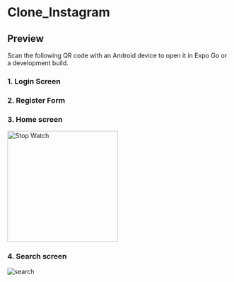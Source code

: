 # Clone_Instagram
## Preview

Scan the following QR code with an Android device to open it in Expo Go or a development build.


### 1. Login Screen



### 2. Register Form

### 3. Home screen
<img src="https://user-images.githubusercontent.com/12640832/87749278-7d02cc00-c822-11ea-9b6a-b19e83f38841.gif" width="250" alt="Stop Watch" />


### 4. Search screen
![search](https://github.com/Khuongdev94/CloneIstagram/assets/132865865/5d8baa70-caf3-4c24-a4d1-d155446f222a )

